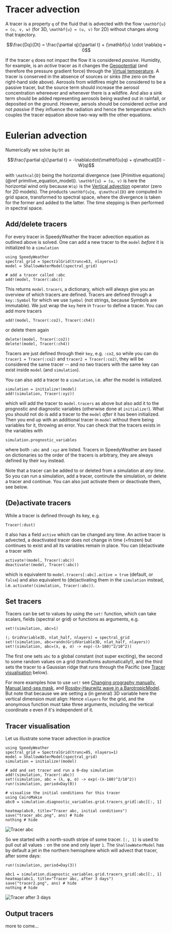 # Tracer advection

A tracer is a property ``q`` of the fluid that is advected with the flow
``\mathbf{u} = (u, v, w)`` (for 3D, ``\mathbf{u} = (u, v)`` for 2D)
without changes along that trajectory.

```math
\frac{Dq}{Dt} = \frac{\partial q}{\partial t} + (\mathbf{u} \cdot \nabla)q = 0
```

If the tracer ``q`` does not impact the flow it is considered _passive_.
Humidity, for example, is an _active_ tracer as it changes the [Geopotential](@ref)
(and therefore the pressure gradient force) through the [Virtual temperature](@ref).
A tracer is conserved in the absence of sources or sinks (the zero on the right-hand side above).
Aerosols from wildfires might be considered to be a passive tracer, but the
source term should increase the aerosol concentration whereever and whenever there is 
a wildfire. And also a sink term should be added representing aerosols being washed out
in rainfall, or deposited on the ground. However, aersols should be considered
_active_ and not _passive_ if they influence the radiation and hence the temperature
which couples the tracer equation above two-way with the other equations.

# Eulerian advection

Numerically we solve ``Dq/Dt`` as 

```math
\frac{\partial q}{\partial t} = -\nabla\cdot(\mathbf{u}q) + q\mathcal{D} - W(q)
```

with ``\mathcal{D}`` being the horizontal divergence (see [Primitive equations](@ref primitive_equation_model)).
``\mathbf{u} = (u, v)`` is here the horizontal wind only because ``W(q)`` is the [Vertical advection](@ref)
operator (zero for 2D models). The products ``\mathbf{u}q, q\mathcal{D}`` are computed in grid space,
transformed to spectral space, where the divergence is taken for the former and added to the latter.
The time stepping is then performed in spectral space.

## Add/delete tracers

For every tracer in SpeedyWeather the tracer advection equation as outlined above is solved.
One can add a new tracer to the `model` _before_ it is initialized to a `simulation`

```@example tracers
using SpeedyWeather
spectral_grid = SpectralGrid(trunc=63, nlayers=1)
model = ShallowWaterModel(spectral_grid)

# add a tracer called :abc
add!(model, Tracer(:abc))
```

This returns `model.tracers`, a dictionary, which will always give you an overview of which tracers
are defined. Tracers are defined through a `key::Symbol` for which we use `Symbol`
(not strings, because Symbols are immutable). We just wrap the `key` here in
`Tracer` to define a tracer. You can add more tracers

```@example tracers
add!(model, Tracer(:co2), Tracer(:ch4))
```

or delete them again

```@example tracers
delete!(model, Tracer(:co2))
delete!(model, Tracer(:ch4))
```

Tracers are just defined through their `key`, e.g. `:co2`, so while you can do
`tracer1 = Tracer(:co2)` and `tracer2 = Tracer(:co2)`, they will be considered
the same tracer -- and no two tracers with the same key can exist inside `model`
(and `simulation`).

You can also add a tracer to a `simulation`, i.e. after the model is initialized.

```@example tracers
simulation = initialize!(model)
add!(simulation, Tracer(:xyz))
```

which will add the tracer to `model.tracers` as above but also add
it to the prognostic and diagnostic variables (otherwise done at `initialize!`).
What you should not do is add a tracer to the `model` _after_ it has been initialized.
Then you end up with an additional tracer in `model` without there
being variables for it, throwing an error. You can check that
the tracers exists in the variables with

```@example tracers
simulation.prognostic_variables
```

where both `:abc` and `:xyz` are listed. Tracers in SpeedyWeather are
based on dictionaries so the order of the tracers is arbitrary,
they are always defined by their `key` instead.

Note that a tracer can be added to or deleted from a simulation at _any time_.
So you can run a simulation, add a tracer, continute the simulation,
or delete a tracer and continue. You can also just activate them or
deactivate them, see below.

## (De)activate tracers

While a tracer is defined through its key, e.g.
```@example tracers
Tracer(:dust)
```
it also has a field `active` which can be changed any time.
An active tracer is advected, a deactivated tracer does not change in time
(=frozen) but continues to exist and all its variables remain in place.
You can (de)activate a tracer with

```@example tracers
activate!(model, Tracer(:abc))
deactivate!(model, Tracer(:abc))
```

which is equivalent to `model.tracers[:abc].active = true` (default, or `false`)
and also equivalent to (de)activating them in the `simulation` instead,
i.e. `activate!(simulation, Tracer(:abc))`.

## Set tracers

Tracers can be set to values by using the `set!` function, which
can take scalars, fields (spectral or grid) or functions as arguments,
e.g.

```@example tracers
set!(simulation, abc=1)

(; GridVariable3D, nlat_half, nlayers) = spectral_grid
set!(simulation, abc=randn(GridVariable3D, nlat_half, nlayers))
set!(simulation, abc=(λ, φ, σ) -> exp(-(λ-180)^2/10^2))
```

The first one sets `abc` to a global constant (not super exciting),
the second to some random values on a grid (transforms automatically!),
and the third sets the tracer to a Gaussian ridge that runs through
the Pacific (see [Tracer visualisation](@ref) below).

For more examples how to use `set!` see [Changing orography manually](@ref),
[Manual land-sea mask](@ref), and
[Rossby-Haurwitz wave in a BarotropicModel](@ref).
But note that because we are setting a (in general) 3D variable here
the vertical dimension must align: Hence `nlayers` for the grid,
and the anonymous function must take three arguments, including
the vertical coordinate `σ` even if it's independent of it.

## Tracer visualisation

Let us illustrate some tracer advection in practice

```@example tracers
using SpeedyWeather
spectral_grid = SpectralGrid(trunc=85, nlayers=1)
model = ShallowWaterModel(spectral_grid)
simulation = initialize!(model)

# add and set tracer and run a 0-day simulation
add!(simulation, Tracer(:abc))
set!(simulation, abc = (λ, φ, σ) -> exp(-(λ-180)^2/10^2))
run!(simulation, period=Day(0))

# visualise the initial conditions for this tracer
using CairoMakie
abc0 = simulation.diagnostic_variables.grid.tracers_grid[:abc][:, 1]

heatmap(abc0, title="Tracer abc, initial conditions")
save("tracer_abc.png", ans) # hide
nothing # hide
```
![Tracer abc](tracer_abc.png)

So we started with a north-south stripe of some tracer.
`[:, 1]` is used to pull out all values `:` on the one and only
layer `1`.
The `ShallowWaterModel` has by default a jet in the northern
hemisphere which will advect that tracer, after some days:

```@example tracers
run!(simulation, period=Day(3))

abc1 = simulation.diagnostic_variables.grid.tracers_grid[:abc][:, 1]
heatmap(abc1, title="Tracer abc, after 3 days")
save("tracer2.png", ans) # hide
nothing # hide
```
![Tracer after 3 days](tracer2.png)


## Output tracers

more to come...